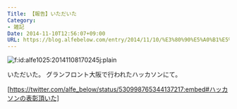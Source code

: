 ```yaml
---
Title: 【報告】いただいた
Category:
- 雑記
Date: 2014-11-10T12:56:07+09:00
URL: https://blog.alfebelow.com/entry/2014/11/10/%E3%80%90%E5%A0%B1%E5%91%8A%E3%80%91%E3%81%84%E3%81%9F%E3%81%A0%E3%81%84%E3%81%9F
---
```


<p><span itemscope itemtype="http://schema.org/Photograph"><img src="http://cdn-ak.f.st-hatena.com/images/fotolife/a/alfe1025/20141108/20141108170245.jpg" alt="f:id:alfe1025:20141108170245j:plain" title="f:id:alfe1025:20141108170245j:plain" class="hatena-fotolife" itemprop="image"></span></p>

いただいた。
グランフロント大阪で行われたハッカソンにて。

[https://twitter.com/alfe_below/status/530998765344137217:embed#ハッカソンの表彰頂いた]

